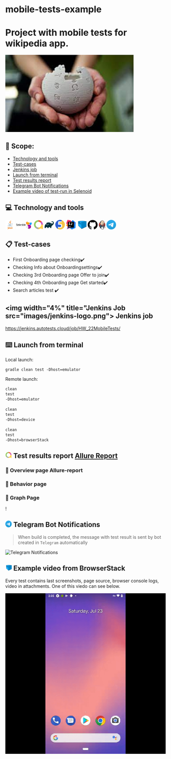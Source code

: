 # mobile-tests-example
# Project with mobile tests for wikipedia app.
<img width="80%" title="wikipedia" src="images/wikipedia.jpeg">

## :page_with_curl: Scope:

- <a href="#computer-сode_stack">Technology and tools</a>
- <a href="#clipboard-Test-cases">Test-cases</a>
- <a href="#Jenkins-job">Jenkins job</a>
- <a href="#keyboard-launch-from-terminal">Launch from terminal</a>
- <a href="#bar_chart-Test-results-report">Test results report</a>
- <a href="#robot-Telegram">Telegram Bot Notifications</a>
- <a href="#film_projector-Example-video-of-test-run-in-Selenoid">Example video of test-run in Selenoid</a>

## :computer: Technology and tools
<p align="left"> 
<img width="6%" title="Java" src="images/java-logo-vector.png">
<img width="10%" title="Selenide" src="images/selenide-logo-big.png">
<img width="6%" title="Allure Report" src="images/allurereport-logo.png">
<img width="6%" title="Gradle" src="images/gradle-knowledge-graph-logo.png">
<img width="6%" title="JUnit5" src="images/junit5-logo.png">
<img width="6%" title="IntelliJ IDEA" src="images/IntelliJ_IDEA_Icon.svg.png">
<img width="6%" title="Selenoid" src="images/selenoid-logo.png">
<img width="6%" title="GitHub" src="images/github-logo.png">
<img width="4%" title="Jenkins" src="images/jenkins-logo.png">
<img width="6%" title="Telegram" src="images/Telegram_2019_Logo.svg.png">
</p>

## :clipboard: Test-cases
- First Onboarding page checking:heavy_check_mark:
- Checking Info about Onboardingsettings:heavy_check_mark:
- Checking 3rd Onboarding page Offer to join:heavy_check_mark:
- Checking 4th Onboarding page Get started:heavy_check_mark:
- Search articles test :heavy_check_mark:

## <img width="4%" title="Jenkins Job src="images/jenkins-logo.png"> Jenkins job
 https://jenkins.autotests.cloud/job/HW_22MobileTests/



## :keyboard: Launch from terminal
Local launch:
```
gradle clean test -Dhost=emulator
```

Remote launch:
```
clean
test
-Dhost=emulator

clean
test
-Dhost=device

clean
test
-Dhost=browserStack
```
## <img width="4%" title="Allure Report" src="images/allurereport-logo.png"> Test results report [Allure Report]()
### :pushpin: Overview page Allure-report



### :pushpin: Behavior page




### :pushpin: Graph Page

!



## <img width="4%" title="Telegram" src="images/Telegram_2019_Logo.svg.png"> Telegram Bot Notifications

> When build is completed,  the message with test result is sent by bot created in <code>Telegram</code> automatically 

<img title="Telegram Notifications" src="images/telegramnotify.png">



## <img width="4%" title="Telegram" src="images/selenoid-logo.png"> Example video from BrowserStack

Every test contains last screenshots, page source, browser console logs, video in attachments. One of this viedo can see below.
<p align="center">
<img title="Selenoid Video" src="images/videobrowserstack.gif">
</p>
